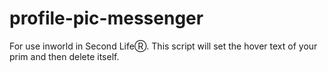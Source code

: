 # profile-pic-messenger

For use inworld in Second LifeⓇ. This script will set the hover text of your prim and then delete itself.

